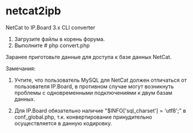 netcat2ipb
==========

NetCat to IP.Board 3.x CLI converter

1. Загрузите файлы в корень форума.
2. Выполните # php convert.php

Заранее приготовьте данные для доступа к базе данных NetCat. 

Замечания:

1. Учтите, что пользователь MySQL для NetCat должен отличаться от пользователя IP.Board, в противном случае могут возникнуть проблемы с одновременными подключениями к двум базам данных.

2. Для IP.Board обязательно наличие "$INFO['sql_charset']  		=	'utf8';" в conf_global.php, т.к. конвертирование принудительно осуществляется в данную кодировку.
